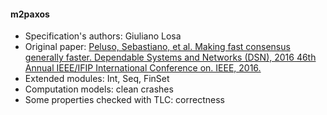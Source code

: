 #### m2paxos
- Specification's authors: Giuliano Losa
- Original paper: <a href="https://ieeexplore.ieee.org/document/7579738/">Peluso, Sebastiano, et al. Making fast consensus generally faster. Dependable Systems and Networks (DSN), 2016 46th Annual IEEE/IFIP International Conference on. IEEE, 2016.</a>
- Extended modules: Int, Seq, FinSet
- Computation models: clean crashes
- Some properties checked with TLC: correctness


